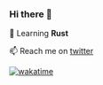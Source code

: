 ### Hi there 👋

🌱 Learning **Rust**

📫 Reach me on [twitter](https://twitter.com/mahdi_perfect)

[![wakatime](https://wakatime.com/badge/user/d1a12c83-87ee-449f-940c-70cd406288fb.svg)](https://wakatime.com/@d1a12c83-87ee-449f-940c-70cd406288fb)

<!--
**mahdi13/mahdi13** is a ✨ _special_ ✨ repository because its `README.md` (this file) appears on your GitHub profile.

Here are some ideas to get you started:

- 🔭 I’m currently working on ...
- 🌱 I’m currently learning ...
- 👯 I’m looking to collaborate on ...
- 🤔 I’m looking for help with ...
- 💬 Ask me about ...
- 📫 How to reach me: ...
- 😄 Pronouns: ...
- ⚡ Fun fact: ...
-->
